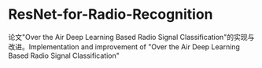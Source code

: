 # ResNet-for-Radio-Recognition
论文"Over the Air Deep Learning Based Radio Signal Classification"的实现与改进。Implementation and improvement of "Over the Air Deep Learning Based Radio Signal Classification"
